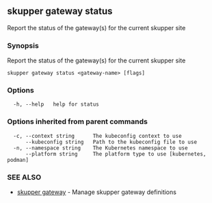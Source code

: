 ## skupper gateway status

Report the status of the gateway(s) for the current skupper site

### Synopsis

Report the status of the gateway(s) for the current skupper site

```
skupper gateway status <gateway-name> [flags]
```

### Options

```
  -h, --help   help for status
```

### Options inherited from parent commands

```
  -c, --context string      The kubeconfig context to use
      --kubeconfig string   Path to the kubeconfig file to use
  -n, --namespace string    The Kubernetes namespace to use
      --platform string     The platform type to use [kubernetes, podman]
```

### SEE ALSO

* [skupper gateway](skupper_gateway.md)	 - Manage skupper gateway definitions

